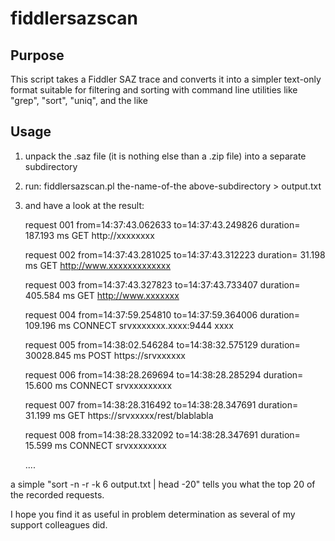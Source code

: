 # fiddlersazscan
## Purpose
This script takes a Fiddler SAZ trace and converts it into a simpler text-only format suitable for filtering and sorting with command line utilities like "grep", "sort", "uniq", and the like
## Usage
1. unpack the .saz file (it is nothing else than a .zip file) into a separate subdirectory
2. run:  fiddlersazscan.pl the-name-of-the above-subdirectory  >  output.txt
3. and have a look at the result:

    request 001 from=14:37:43.062633 to=14:37:43.249826 duration=    187.193 ms GET http://xxxxxxxx 
    
    request 002 from=14:37:43.281025 to=14:37:43.312223 duration=     31.198 ms GET http://www.xxxxxxxxxxxxx
    
    request 003 from=14:37:43.327823 to=14:37:43.733407 duration=    405.584 ms GET http://www.xxxxxxx
    
    request 004 from=14:37:59.254810 to=14:37:59.364006 duration=    109.196 ms CONNECT srvxxxxxxx.xxxx:9444 xxxx
    
    request 005 from=14:38:02.546284 to=14:38:32.575129 duration=  30028.845 ms POST https://srvxxxxxx
    
    request 006 from=14:38:28.269694 to=14:38:28.285294 duration=     15.600 ms CONNECT srvxxxxxxxxx
    
    request 007 from=14:38:28.316492 to=14:38:28.347691 duration=     31.199 ms GET https://srvxxxxx/rest/blablabla
    
    request 008 from=14:38:28.332092 to=14:38:28.347691 duration=     15.599 ms CONNECT srvxxxxxxxx
    
    ....

a simple "sort -n -r -k 6 output.txt | head -20" tells you what the top 20 of the recorded requests.

I hope you find it as useful in problem determination as several of my support colleagues did.
